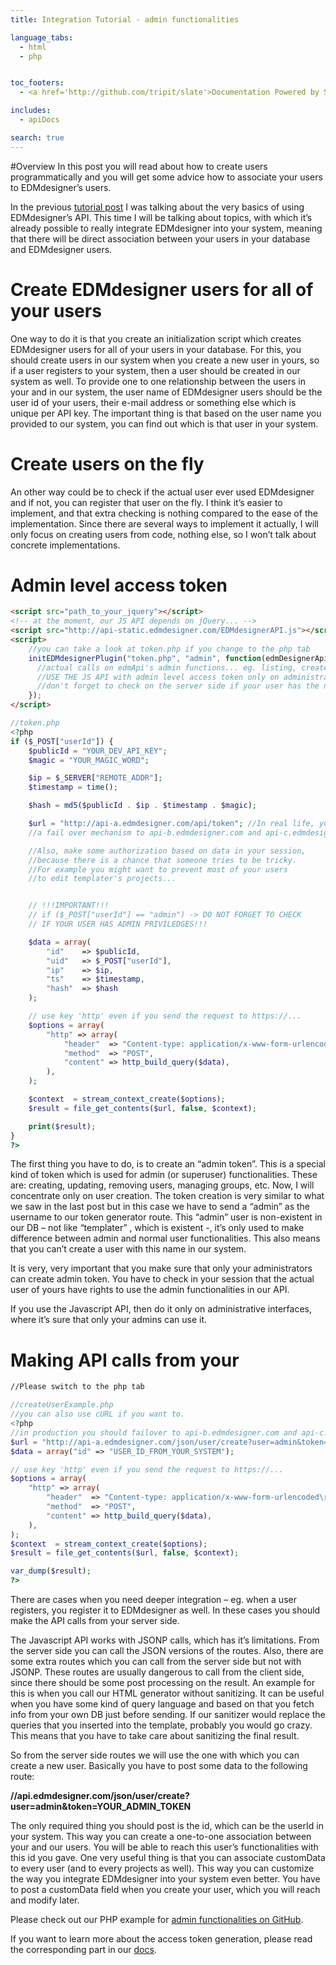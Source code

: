 ```yaml
---
title: Integration Tutorial - admin functionalities

language_tabs:
  - html
  - php


toc_footers:
  - <a href='http://github.com/tripit/slate'>Documentation Powered by Slate</a>

includes:
  - apiDocs

search: true
---
```


#Overview
In this post you will read about how to create users programmatically and you will get some advice how to associate your users to EDMdesigner’s users.


In the previous [tutorial post](./tutorialTheBasics.html) I was talking about the very basics of using EDMdesigner’s API. This time I will be talking about topics, with which it’s already possible to really integrate EDMdesigner into your system, meaning that there will be direct association between your users in your database and EDMdesigner users.

# Create EDMdesigner users for all of your users
One way to do it is that you create an initialization script which creates EDMdesigner users for all of your users in your database. For this, you should create users in our system when you create a new user in yours, so if a user registers to your system, then a user should be created in our system as well. To provide one to one relationship between the users in your and in our system, the user name of EDMdesigner users should be the user id of your users,  their e-mail address or something else which is unique per API key. The important thing is that based on the user name you provided to our system, you can find out which is that user in your system.


# Create users on the fly
An other way could be to check if the actual user ever used EDMdesigner and if not, you can register that user on the fly. I think it’s easier to implement, and that extra checking is nothing compared to the ease of the implementation.
Since there are several ways to implement it actually, I will only focus on creating users from code, nothing else, so I won’t talk about concrete implementations.

# Admin level access token

```html
<script src="path_to_your_jquery"></script>
<!-- at the moment, our JS API depends on jQuery... -->
<script src="http://api-static.edmdesigner.com/EDMdesignerAPI.js"></script>
<script>
	//you can take a look at token.php if you change to the php tab
	initEDMdesignerPlugin("token.php", "admin", function(edmDesignerApi) {
	  //actual calls on edmApi's admin functions... eg. listing, createing users, etc.
	  //USE THE JS API with admin level access token only on administrative interfaces
	  //don't forget to check on the server side if your user has the necessarry priviledges
	});
</script>
```

```php
//token.php
<?php
if ($_POST["userId"]) {
	$publicId = "YOUR_DEV_API_KEY";
	$magic = "YOUR_MAGIC_WORD";

	$ip = $_SERVER["REMOTE_ADDR"];
	$timestamp = time();

	$hash = md5($publicId . $ip . $timestamp . $magic);

	$url = "http://api-a.edmdesigner.com/api/token"; //In real life, you should implement
	//a fail over mechanism to api-b.edmdesigner.com and api-c.edmdesigner.com

	//Also, make some authorization based on data in your session,
	//because there is a chance that someone tries to be tricky.
	//For example you might want to prevent most of your users
	//to edit templater's projects...


	// !!!IMPORTANT!!!
	// if ($_POST["userId"] == "admin") -> DO NOT FORGET TO CHECK
	// IF YOUR USER HAS ADMIN PRIVILEDGES!!!

	$data = array(
		"id"	=> $publicId,
		"uid"	=> $_POST["userId"],
		"ip"	=> $ip,
		"ts"	=> $timestamp,
		"hash"	=> $hash
	);

	// use key 'http' even if you send the request to https://...
	$options = array(
	    "http" => array(
	        "header"  => "Content-type: application/x-www-form-urlencoded\r\n",
	        "method"  => "POST",
	        "content" => http_build_query($data),
	    ),
	);

	$context  = stream_context_create($options);
	$result = file_get_contents($url, false, $context);

	print($result);
}
?>
```


The first thing you have to do, is to create an “admin token”. This is a special kind of token which is used for admin (or superuser) functionalities. These are: creating, updating, removing users, managing groups, etc. Now, I will concentrate only on user creation. The token creation is very similar to what we saw in the last post but in this case we have to send a “admin”  as the username to our token generator route. This “admin” user is non-existent in our DB – not like “templater” , which is existent -, it’s only used to make difference between admin and normal user functionalities. This also means that you can’t create a user with this name in our system.

It is very, very important that you make sure that only your administrators can create admin token. You have to check in your session that the actual user of yours have rights to use the admin functionalities in our API.

If you use the Javascript API, then do it only on administrative interfaces, where it’s sure that only your admins can use it.




# Making API calls from your 

```html
//Please switch to the php tab
```

```php
//createUserExample.php
//you can also use cURL if you want to.
<?php
//in production you should failover to api-b.edmdesigner.com and api-c.edmdesigner.com
$url = "http://api-a.edmdesigner.com/json/user/create?user=admin&token=YOUR_ADMIN_TOKEN";
$data = array("id" => "USER_ID_FROM_YOUR_SYSTEM");

// use key 'http' even if you send the request to https://...
$options = array(
    "http" => array(
        "header"  => "Content-type: application/x-www-form-urlencoded\r\n",
        "method"  => "POST",
        "content" => http_build_query($data),
    ),
);
$context  = stream_context_create($options);
$result = file_get_contents($url, false, $context);

var_dump($result);
?>
```

There are cases when you need deeper integration – eg. when a user registers, you register it to EDMdesigner as well. In these cases you should make the API calls from your server side.

The Javascript API works with JSONP calls, which has it’s limitations. From the server side you can call the JSON versions of the routes. Also, there are some extra routes which you can call from the server side but not with JSONP. These routes are usually dangerous to call from the client side, since there should be some post processing on the result. An example for this is when you call our HTML generator without sanitizing. It can be useful when you have some kind of query language and based on that you fetch info from your own DB just before sending. If our sanitizer would replace the queries that you inserted into the template, probably you would go crazy. This means that you have to take care about sanitizing the final result.

So from the server side routes we will use the one with which you can create a new user. Basically you have to post some data to the following route:

**//api.edmdesigner.com/json/user/create?user=admin&token=YOUR_ADMIN_TOKEN**
 
The only required thing you should post is the id, which can be the userId in your system. This way you can create a one-to-one association between your and our users. You will be able to reach this user’s functionalities with this id you gave.
One very useful thing is that you can associate customData to every user (and to every projects as well). This way you can customize the way you integrate EDMdesigner into your system even better. You have to post a customData field when you create your user, which you will reach and modify later.

Please check out our PHP example for [admin functionalities on GitHub](https://github.com/EDMdesigner/EDMDesigner-API-Example-PHP-Admin).

If you want to learn more about the access token generation, please read the corresponding part in our [docs](./index.html#generating-an-access-token).
